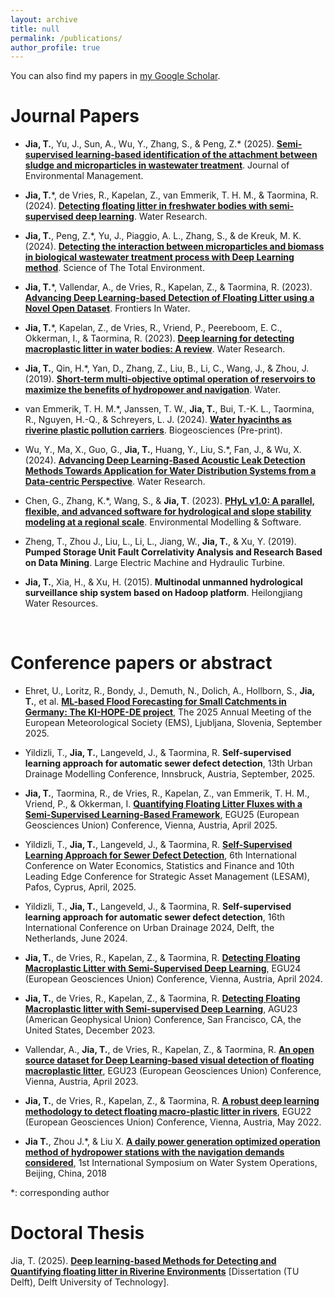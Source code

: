 ```yaml
---
layout: archive
title: null
permalink: /publications/
author_profile: true
---
```


You can also find my papers in [my Google Scholar](https://scholar.google.com.hk/citations?user=3L04RecAAAAJ&hl=zh-CN). <br>

# Journal Papers
<!-- ## 2020 -->
* **Jia, T.**, Yu, J., Sun, A., Wu, Y., Zhang, S., & Peng, Z.* (2025).  [**Semi-supervised learning-based identification of the attachment between sludge and microparticles in wastewater treatment**](https://doi.org/10.1016/j.jenvman.2025.124268). Journal of Environmental Management. <br>

* **Jia, T.***, de Vries, R., Kapelan, Z., van Emmerik, T. H. M., & Taormina, R. (2024).  [**Detecting floating litter in freshwater bodies with semi-supervised deep learning**](https://doi.org/10.1016/j.watres.2024.122405). Water Research. <br>

* **Jia, T.**, Peng, Z.*, Yu, J., Piaggio, A. L., Zhang, S., & de Kreuk, M. K. (2024).  [**Detecting the interaction between microparticles and biomass in biological wastewater treatment process with Deep Learning method**](https://doi.org/10.1016/j.scitotenv.2024.175813). Science of The Total Environment. <br>

* **Jia, T.***, Vallendar, A., de Vries, R., Kapelan, Z., & Taormina, R. (2023). [**Advancing Deep Learning-based Detection of Floating Litter using a Novel Open Dataset**](https://doi.org/10.3389/frwa.2023.1298465). Frontiers In Water. <br>

* **Jia, T.***, Kapelan, Z., de Vries, R., Vriend, P., Peereboom, E. C., Okkerman, I., & Taormina, R. (2023). [**Deep learning for detecting macroplastic litter in water bodies: A review**](https://doi.org/10.1016/j.watres.2023.119632). Water Research. <br>

* **Jia, T.**, Qin, H.*, Yan, D., Zhang, Z., Liu, B., Li, C., Wang, J., & Zhou, J. (2019). [**Short-term multi-objective optimal operation of reservoirs to maximize the benefits of hydropower and navigation**](https://www.mdpi.com/2073-4441/11/6/1272). Water. <br>

* van Emmerik, T. H. M.*, Janssen, T. W., **Jia, T.**, Bui, T.-K. L., Taormina, R., Nguyen, H.-Q., & Schreyers, L. J. (2024).  [**Water hyacinths as riverine plastic pollution carriers**](https://doi.org/10.5194/egusphere-2024-2270). Biogeosciences (Pre-print). <br>

* Wu, Y., Ma, X., Guo, G., **Jia, T.**, Huang, Y., Liu, S.*, Fan, J., & Wu, X. (2024).  [**Advancing Deep Learning-Based Acoustic Leak Detection Methods Towards Application for Water Distribution Systems from a Data-centric Perspective**](https://doi.org/10.1016/j.watres.2024.121999). Water Research. <br>

* Chen, G., Zhang, K.*, Wang, S., & **Jia, T**. (2023). [**PHyL v1.0: A parallel, flexible, and advanced software for hydrological and slope stability modeling at a regional scale**](https://doi.org/10.1016/j.envsoft.2023.105882). Environmental Modelling & Software. <br>

* Zheng, T., Zhou J., Liu, L., Li, L., Jiang, W., **Jia, T.**, & Xu, Y. (2019). **Pumped Storage Unit Fault Correlativity Analysis and Research Based on Data Mining**. Large Electric Machine and Hydraulic Turbine. <br>

* **Jia, T.**, Xia, H., & Xu, H. (2015). **Multinodal unmanned hydrological surveillance ship system based on Hadoop platform**. Heilongjiang Water Resources. <br>


<br>

# Conference papers or abstract
* Ehret, U., Loritz, R., Bondy, J., Demuth, N., Dolich, A., Hollborn, S., **Jia, T.**, et al. [**ML-based Flood Forecasting for Small Catchments in Germany: The KI-HOPE-DE project**](https://meetingorganizer.copernicus.org/EMS2025/EMS2025-686.html), The 2025 Annual Meeting of the European Meteorological Society (EMS), Ljubljana, Slovenia, September 2025. <br>

* Yildizli, T., **Jia, T.**, Langeveld, J., & Taormina, R. **Self-supervised learning approach for automatic sewer defect detection**, 13th Urban Drainage Modelling Conference, Innsbruck, Austria, September, 2025. <br>

* **Jia, T.**, Taormina, R., de Vries, R., Kapelan, Z., van Emmerik, T. H. M., Vriend, P., & Okkerman, I. [**Quantifying Floating Litter Fluxes with a Semi-Supervised Learning-Based Framework**](https://meetingorganizer.copernicus.org/EGU25/EGU25-12591.html), EGU25 (European Geosciences Union) Conference, Vienna, Austria, April 2025. <br>

* Yildizli, T., **Jia, T.**, Langeveld, J., & Taormina, R. [**Self-Supervised Learning Approach for Sewer Defect Detection**](https://easychair.org/smart-program/IWACyprus2025/2025-04-30.html#talk:277234), 6th International Conference on Water Economics, Statistics and Finance and 10th Leading Edge Conference for Strategic Asset Management (LESAM), Pafos, Cyprus, April, 2025. <br>

* Yildizli, T., **Jia, T.**, Langeveld, J., & Taormina, R. **Self-supervised learning approach for automatic sewer defect detection**, 16th International Conference on Urban Drainage 2024, Delft, the Netherlands, June 2024. <br>

* **Jia, T.**, de Vries, R., Kapelan, Z., & Taormina, R. [**Detecting Floating Macroplastic Litter with Semi-Supervised Deep Learning**](https://doi.org/10.5194/egusphere-egu24-9691), EGU24 (European Geosciences Union) Conference, Vienna, Austria, April 2024. <br>

* **Jia, T.**, de Vries, R., Kapelan, Z., & Taormina, R. [**Detecting Floating Macroplastic litter with Semi-supervised Deep Learning**](https://agu.confex.com/agu/fm23/meetingapp.cgi/Paper/1260833), AGU23 (American Geophysical Union) Conference, San Francisco, CA, the United States, December 2023. <br>

* Vallendar, A., **Jia, T.**, de Vries, R., Kapelan, Z., & Taormina, R. [**An open source dataset for Deep Learning-based visual detection of floating macroplastic litter**](https://doi.org/10.5194/egusphere-egu23-12092), EGU23 (European Geosciences Union) Conference, Vienna, Austria, April 2023. <br>

* **Jia, T.**, de Vries, R., Kapelan, Z., & Taormina, R. [**A robust deep learning methodology to detect floating macro-plastic litter in rivers**](https://doi.org/10.5194/egusphere-egu22-7423), EGU22 (European Geosciences Union) Conference, Vienna, Austria, May 2022. <br>

* **Jia T.**, Zhou J.*, & Liu X. [**A daily power generation optimized operation method of hydropower stations with the navigation demands considered**](https://doi.org/10.1051/matecconf/201824601065), 1st International Symposium on Water System Operations, Beijing, China, 2018 <br>

*: corresponding author

# Doctoral Thesis
Jia, T. (2025). [**Deep learning-based Methods for Detecting and Quantifying floating litter in Riverine Environments**](https://doi.org/10.4233/uuid:46d1a28c-eb01-4f63-aa33-1bd8d866e52e) [Dissertation (TU Delft), Delft University of Technology].

<!-- # Presentations -->

